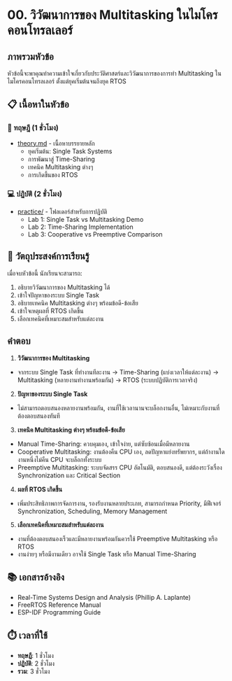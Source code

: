 # 00. วิวัฒนาการของ Multitasking ในไมโครคอนโทรลเลอร์

## ภาพรวมหัวข้อ

หัวข้อนี้จะพาคุณทำความเข้าใจเกี่ยวกับประวัติศาสตร์และวิวัฒนาการของการทำ Multitasking ในไมโครคอนโทรลเลอร์ ตั้งแต่ยุคเริ่มต้นจนถึงยุค RTOS

## 📋 เนื้อหาในหัวข้อ

### 📖 ทฤษฎี (1 ชั่วโมง)
- [theory.md](theory.md) - เนื้อหาบรรยายหลัก
  - ยุคเริ่มต้น: Single Task Systems
  - การพัฒนาสู่ Time-Sharing
  - เทคนิค Multitasking ต่างๆ
  - การเกิดขึ้นของ RTOS

### 💻 ปฏิบัติ (2 ชั่วโมง)
- [practice/](practice/) - โฟลเดอร์สำหรับการปฏิบัติ
  - Lab 1: Single Task vs Multitasking Demo
  - Lab 2: Time-Sharing Implementation
  - Lab 3: Cooperative vs Preemptive Comparison

## 🎯 วัตถุประสงค์การเรียนรู้

เมื่อจบหัวข้อนี้ นักเรียนจะสามารถ:
1. อธิบายวิวัฒนาการของ Multitasking ได้
2. เข้าใจปัญหาของระบบ Single Task
3. อธิบายเทคนิค Multitasking ต่างๆ พร้อมข้อดี-ข้อเสีย
4. เข้าใจเหตุผลที่ RTOS เกิดขึ้น
5. เลือกเทคนิคที่เหมาะสมสำหรับแต่ละงาน

## คำตอบ
1. **วิวัฒนาการของ Multitasking**
  - จากระบบ Single Task ที่ทำงานทีละงาน → Time-Sharing (แบ่งเวลาให้แต่ละงาน) → Multitasking (หลายงานทำงานพร้อมกัน) → RTOS (ระบบปฏิบัติการเวลาจริง)
2. **ปัญหาของระบบ Single Task**
  - ไม่สามารถตอบสนองหลายงานพร้อมกัน, งานที่ใช้เวลานานจะบล็อกงานอื่น, ไม่เหมาะกับงานที่ต้องตอบสนองทันที
3. **เทคนิค Multitasking ต่างๆ พร้อมข้อดี-ข้อเสีย**
  - Manual Time-Sharing: ควบคุมเอง, เข้าใจง่าย, แต่ซับซ้อนเมื่อมีหลายงาน
  - Cooperative Multitasking: งานต้องคืน CPU เอง, ลดปัญหาแย่งทรัพยากร, แต่ถ้างานใดงานหนึ่งไม่คืน CPU จะบล็อกทั้งระบบ
  - Preemptive Multitasking: ระบบจัดสรร CPU อัตโนมัติ, ตอบสนองดี, แต่ต้องระวังเรื่อง Synchronization และ Critical Section
4. **ผลที่ RTOS เกิดขึ้น**
  - เพิ่มประสิทธิภาพการจัดการงาน, รองรับงานหลายประเภท, สามารถกำหนด Priority, มีฟีเจอร์ Synchronization, Scheduling, Memory Management
5. **เลือกเทคนิคที่เหมาะสมสำหรับแต่ละงาน**
  - งานที่ต้องตอบสนองเร็วและมีหลายงานพร้อมกันควรใช้ Preemptive Multitasking หรือ RTOS
  - งานง่ายๆ หรือมีงานเดียว อาจใช้ Single Task หรือ Manual Time-Sharing

## 📚 เอกสารอ้างอิง
- Real-Time Systems Design and Analysis (Phillip A. Laplante)
- FreeRTOS Reference Manual
- ESP-IDF Programming Guide

## ⏱️ เวลาที่ใช้
- **ทฤษฎี**: 1 ชั่วโมง
- **ปฏิบัติ**: 2 ชั่วโมง
- **รวม**: 3 ชั่วโมง